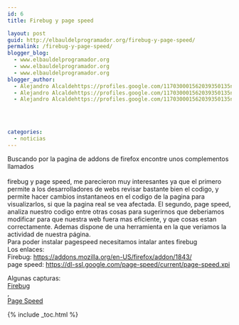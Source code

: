 ```yaml
---
id: 6
title: Firebug y page speed

layout: post
guid: http://elbauldelprogramador.org/firebug-y-page-speed/
permalink: /firebug-y-page-speed/
blogger_blog:
  - www.elbauldelprogramador.org
  - www.elbauldelprogramador.org
  - www.elbauldelprogramador.org
blogger_author:
  - Alejandro Alcaldehttps://profiles.google.com/117030001562039350135noreply@blogger.com
  - Alejandro Alcaldehttps://profiles.google.com/117030001562039350135noreply@blogger.com
  - Alejandro Alcaldehttps://profiles.google.com/117030001562039350135noreply@blogger.com

  
  
  
categories:
  - noticias
---
```

Buscando por la pagina de addons de firefox encontre unos complementos llamados  
<span class="fullpost"><br /> firebug y page speed, me parecieron muy interesantes ya que el primero permite a los desarrolladores de webs revisar bastante bien el codigo, y permite hacer cambios instantaneos en el codigo de la pagina para visualizarlos, si que la pagina real se vea afectada. El segundo, page speed, analiza nuestro codigo entre otras cosas para sugerirnos que deberiamos modificar para que nuestra web fuera mas eficiente, y que cosas estan correctamente. Ademas dispone de una herramienta en la que veriamos la actividad de nuestra página.<br /> Para poder instalar pagespeed necesitamos intalar antes firebug<br /> Los enlaces:<br /> Firebug: https://addons.mozilla.org/en-US/firefox/addon/1843/<br /> page speed: https://dl-ssl.google.com/page-speed/current/page-speed.xpi</p> 

<p>
  Algunas capturas:<br /> <a href='http://1.bp.blogspot.com/_IlK2pNFFgGM/TJ8QhyxgBlI/AAAAAAAAACY/2Nt7LxK8riE/s1600/screenshotmm.png' target="_blank">Firebug</a><br /> , <br /> <a href='http://2.bp.blogspot.com/_IlK2pNFFgGM/TJ8QkDPlerI/AAAAAAAAACc/xVqGq5z_YHU/s1600/screenshot1yp.png' target="_blank">Page Speed</a>
</p>

<p>
  </span>
</p>



{% include _toc.html %}
